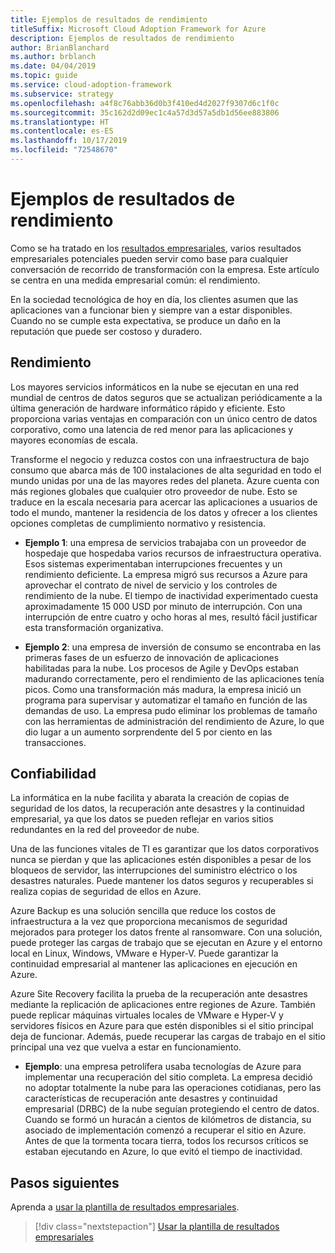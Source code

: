 ```yaml
---
title: Ejemplos de resultados de rendimiento
titleSuffix: Microsoft Cloud Adoption Framework for Azure
description: Ejemplos de resultados de rendimiento
author: BrianBlanchard
ms.author: brblanch
ms.date: 04/04/2019
ms.topic: guide
ms.service: cloud-adoption-framework
ms.subservice: strategy
ms.openlocfilehash: a4f8c76abb36d0b3f410ed4d2027f9307d6c1f0c
ms.sourcegitcommit: 35c162d2d09ec1c4a57d3d57a5db1d56ee883806
ms.translationtype: HT
ms.contentlocale: es-ES
ms.lasthandoff: 10/17/2019
ms.locfileid: "72548670"
---
```

# <a name="examples-of-performance-outcomes"></a>Ejemplos de resultados de rendimiento

Como se ha tratado en los [resultados empresariales](./index.md), varios resultados empresariales potenciales pueden servir como base para cualquier conversación de recorrido de transformación con la empresa. Este artículo se centra en una medida empresarial común: el rendimiento.

En la sociedad tecnológica de hoy en día, los clientes asumen que las aplicaciones van a funcionar bien y siempre van a estar disponibles. Cuando no se cumple esta expectativa, se produce un daño en la reputación que puede ser costoso y duradero.

## <a name="performance"></a>Rendimiento

Los mayores servicios informáticos en la nube se ejecutan en una red mundial de centros de datos seguros que se actualizan periódicamente a la última generación de hardware informático rápido y eficiente. Esto proporciona varias ventajas en comparación con un único centro de datos corporativo, como una latencia de red menor para las aplicaciones y mayores economías de escala.

Transforme el negocio y reduzca costos con una infraestructura de bajo consumo que abarca más de 100 instalaciones de alta seguridad en todo el mundo unidas por una de las mayores redes del planeta. Azure cuenta con más regiones globales que cualquier otro proveedor de nube. Esto se traduce en la escala necesaria para acercar las aplicaciones a usuarios de todo el mundo, mantener la residencia de los datos y ofrecer a los clientes opciones completas de cumplimiento normativo y resistencia.

- **Ejemplo 1**: una empresa de servicios trabajaba con un proveedor de hospedaje que hospedaba varios recursos de infraestructura operativa. Esos sistemas experimentaban interrupciones frecuentes y un rendimiento deficiente. La empresa migró sus recursos a Azure para aprovechar el contrato de nivel de servicio y los controles de rendimiento de la nube. El tiempo de inactividad experimentado cuesta aproximadamente 15 000 USD por minuto de interrupción. Con una interrupción de entre cuatro y ocho horas al mes, resultó fácil justificar esta transformación organizativa.

- **Ejemplo 2**: una empresa de inversión de consumo se encontraba en las primeras fases de un esfuerzo de innovación de aplicaciones habilitadas para la nube. Los procesos de Agile y DevOps estaban madurando correctamente, pero el rendimiento de las aplicaciones tenía picos. Como una transformación más madura, la empresa inició un programa para supervisar y automatizar el tamaño en función de las demandas de uso. La empresa pudo eliminar los problemas de tamaño con las herramientas de administración del rendimiento de Azure, lo que dio lugar a un aumento sorprendente del 5 por ciento en las transacciones.

## <a name="reliability"></a>Confiabilidad

La informática en la nube facilita y abarata la creación de copias de seguridad de los datos, la recuperación ante desastres y la continuidad empresarial, ya que los datos se pueden reflejar en varios sitios redundantes en la red del proveedor de nube.

Una de las funciones vitales de TI es garantizar que los datos corporativos nunca se pierdan y que las aplicaciones estén disponibles a pesar de los bloqueos de servidor, las interrupciones del suministro eléctrico o los desastres naturales. Puede mantener los datos seguros y recuperables si realiza copias de seguridad de ellos en Azure.

Azure Backup es una solución sencilla que reduce los costos de infraestructura a la vez que proporciona mecanismos de seguridad mejorados para proteger los datos frente al ransomware. Con una solución, puede proteger las cargas de trabajo que se ejecutan en Azure y el entorno local en Linux, Windows, VMware e Hyper-V. Puede garantizar la continuidad empresarial al mantener las aplicaciones en ejecución en Azure.

Azure Site Recovery facilita la prueba de la recuperación ante desastres mediante la replicación de aplicaciones entre regiones de Azure. También puede replicar máquinas virtuales locales de VMware e Hyper-V y servidores físicos en Azure para que estén disponibles si el sitio principal deja de funcionar. Además, puede recuperar las cargas de trabajo en el sitio principal una vez que vuelva a estar en funcionamiento.

- **Ejemplo**: una empresa petrolífera usaba tecnologías de Azure para implementar una recuperación del sitio completa. La empresa decidió no adoptar totalmente la nube para las operaciones cotidianas, pero las características de recuperación ante desastres y continuidad empresarial (DRBC) de la nube seguían protegiendo el centro de datos. Cuando se formó un huracán a cientos de kilómetros de distancia, su asociado de implementación comenzó a recuperar el sitio en Azure. Antes de que la tormenta tocara tierra, todos los recursos críticos se estaban ejecutando en Azure, lo que evitó el tiempo de inactividad.

## <a name="next-steps"></a>Pasos siguientes

Aprenda a [usar la plantilla de resultados empresariales](./business-outcome-template.md).

> [!div class="nextstepaction"]
> [Usar la plantilla de resultados empresariales](./business-outcome-template.md)
